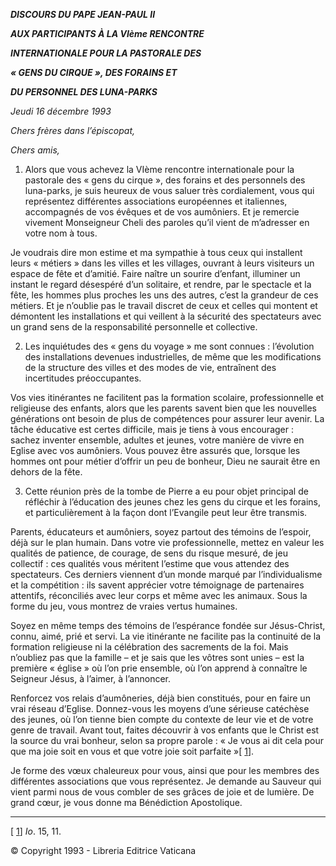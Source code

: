 ***DISCOURS DU PAPE JEAN-PAUL II***

***AUX PARTICIPANTS À LA VIème RENCONTRE***

***INTERNATIONALE POUR LA PASTORALE DES***

***« GENS DU CIRQUE », DES FORAINS ET***

***DU PERSONNEL DES LUNA-PARKS***

*Jeudi 16 décembre 1993*

*Chers frères dans l’épiscopat,*

*Chers amis,*

1. Alors que vous achevez la VIème rencontre internationale pour la pastorale des « gens du cirque », des forains et des personnels des luna-parks, je suis heureux de vous saluer très cordialement, vous qui représentez différentes associations européennes et italiennes, accompagnés de vos évêques et de vos aumôniers. Et je remercie vivement Monseigneur Cheli des paroles qu’il vient de m’adresser en votre nom à tous.

Je voudrais dire mon estime et ma sympathie à tous ceux qui installent leurs « métiers » dans les villes et les villages, ouvrant à leurs visiteurs un espace de fête et d’amitié. Faire naître un sourire d’enfant, illuminer un instant le regard désespéré d’un solitaire, et rendre, par le spectacle et la fête, les hommes plus proches les uns des autres, c’est la grandeur de ces métiers. Et je n’oublie pas le travail discret de ceux et celles qui montent et démontent les installations et qui veillent à la sécurité des spectateurs avec un grand sens de la responsabilité personnelle et collective.

2. Les inquiétudes des « gens du voyage » me sont connues : l’évolution des installations devenues industrielles, de même que les modifications de la structure des villes et des modes de vie, entraînent des incertitudes préoccupantes.

Vos vies itinérantes ne facilitent pas la formation scolaire, professionnelle et religieuse des enfants, alors que les parents savent bien que les nouvelles générations ont besoin de plus de compétences pour assurer leur avenir. La tâche éducative est certes difficile, mais je tiens à vous encourager : sachez inventer ensemble, adultes et jeunes, votre manière de vivre en Eglise avec vos aumôniers. Vous pouvez être assurés que, lorsque les hommes ont pour métier d’offrir un peu de bonheur, Dieu ne saurait être en dehors de la fête.

3. Cette réunion près de la tombe de Pierre a eu pour objet principal de réfléchir à l’éducation des jeunes chez les gens du cirque et les forains, et particulièrement à la façon dont l’Evangile peut leur être transmis.

Parents, éducateurs et aumôniers, soyez partout des témoins de l’espoir, déjà sur le plan humain. Dans votre vie professionnelle, mettez en valeur les qualités de patience, de courage, de sens du risque mesuré, de jeu collectif : ces qualités vous méritent l’estime que vous attendez des spectateurs. Ces derniers viennent d’un monde marqué par l’individualisme et la compétition : ils savent apprécier votre témoignage de partenaires attentifs, réconciliés avec leur corps et même avec les animaux. Sous la forme du jeu, vous montrez de vraies vertus humaines.

Soyez en même temps des témoins de l’espérance fondée sur Jésus-Christ, connu, aimé, prié et servi. La vie itinérante ne facilite pas la continuité de la formation religieuse ni la célébration des sacrements de la foi. Mais n’oubliez pas que la famille – et je sais que les vôtres sont unies – est la première « église » où l’on prie ensemble, où l’on apprend à connaître le Seigneur Jésus, à l’aimer, à l’annoncer.

Renforcez vos relais d’aumôneries, déjà bien constitués, pour en faire un vrai réseau d’Eglise. Donnez-vous les moyens d’une sérieuse catéchèse des jeunes, où l’on tienne bien compte du contexte de leur vie et de votre genre de travail. Avant tout, faites découvrir à vos enfants que le Christ est la source du vrai bonheur, selon sa propre parole : « Je vous ai dit cela pour que ma joie soit en vous et que votre joie soit parfaite »[ [1](#_ftn1 "")].

Je forme des vœux chaleureux pour vous, ainsi que pour les membres des différentes associations que vous représentez. Je demande au Sauveur qui vient parmi nous de vous combler de ses grâces de joie et de lumière. De grand cœur, je vous donne ma Bénédiction Apostolique.

* * *

[ [1](#_ftnref1 "")] *Io*. 15, 11.

© Copyright 1993 - Libreria Editrice Vaticana